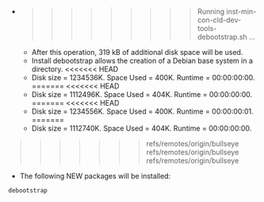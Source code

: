 * >>>>>>>>> Running inst-min-con-cld-dev-tools-debootstrap.sh ...
  * After this operation, 319 kB of additional disk space will be used.
  * Install debootstrap allows the creation of a Debian base system in a directory.
<<<<<<< HEAD
  * Disk size = 1234536K. Space Used = 400K. Runtime = 00:00:00:00.
=======
<<<<<<< HEAD
  * Disk size = 1112496K. Space Used = 404K. Runtime = 00:00:00:00.
=======
<<<<<<< HEAD
  * Disk size = 1234556K. Space Used = 400K. Runtime = 00:00:00:01.
=======
  * Disk size = 1112740K. Space Used = 404K. Runtime = 00:00:00:00.
>>>>>>> refs/remotes/origin/bullseye
>>>>>>> refs/remotes/origin/bullseye
>>>>>>> refs/remotes/origin/bullseye
  * The following NEW packages will be installed:
  ```bash
debootstrap
  ```
